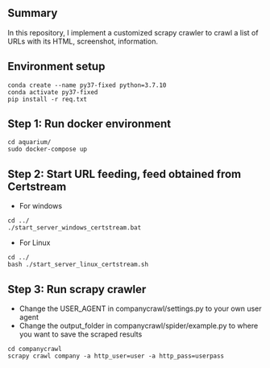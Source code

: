 ## Summary
In this repository, I implement a customized scrapy crawler to crawl a list of URLs with its HTML, screenshot, information.

## Environment setup
```
conda create --name py37-fixed python=3.7.10
conda activate py37-fixed
pip install -r req.txt
```

## Step 1: Run docker environment
```
cd aquarium/
sudo docker-compose up
```
## Step 2: Start URL feeding, feed obtained from Certstream
- For windows
```
cd ../
./start_server_windows_certstream.bat
```
- For Linux
```
cd ../
bash ./start_server_linux_certstream.sh
```
## Step 3: Run scrapy crawler
- Change the USER_AGENT in companycrawl/settings.py to your own user agent
- Change the output_folder in companycrawl/spider/example.py to where you want to save the scraped results
```
cd companycrawl
scrapy crawl company -a http_user=user -a http_pass=userpass
```